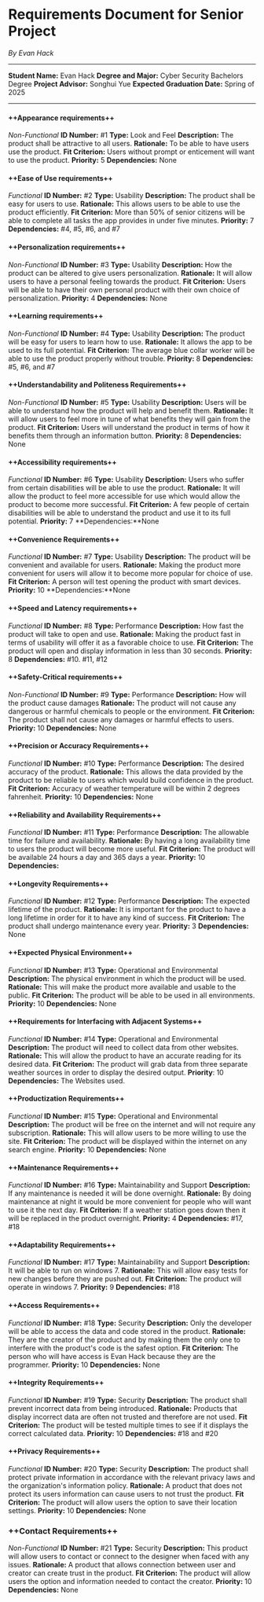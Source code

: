 # Requirements Document for Senior Project
_By Evan Hack_

***

 **Student Name:** Evan Hack
 **Degree and Major:** Cyber Security Bachelors Degree
 **Project Advisor:** Songhui Yue
 **Expected Graduation Date:** Spring of 2025
***
#### ++Appearance requirements++
_Non-Functional_
**ID Number:** #1
**Type:** Look and Feel
**Description:** The product shall be attractive to all users.
**Rationale:** To be able to have users use the product.
**Fit Criterion:** Users without prompt or enticement will want to use the product.
**Priority:** 5
**Dependencies:** None
#### ++Ease of Use requirements++
_Functional_
**ID Number:** #2
**Type:** Usability
**Description:** The product shall be easy for users to use.
**Rationale:** This allows users to be able to use the product efficiently.
**Fit Criterion:** More than 50% of senior citizens will be able to complete all tasks the app provides in under five minutes.
**Priority:** 7
**Dependencies:** #4, #5, #6, and #7
#### ++Personalization requirements++
_Non-Functional_
**ID Number:** #3
**Type:** Usability
**Description:** How the product can be altered to give users personalization.
**Rationale:** It will allow users to have a personal feeling towards the product.
**Fit Criterion:** Users will be able to have their own personal product with their own choice of personalization.
**Priority:** 4
**Dependencies:** None
#### ++Learning requirements++
_Non-Functional_
**ID Number:** #4
**Type:** Usability
**Description:** The product will be easy for users to learn how to use.
**Rationale:** It allows the app to be used to its full potential.
**Fit Criterion:** The average blue collar worker will be able to use the product properly without trouble.
**Priority:** 8
**Dependencies:** #5, #6, and #7
#### ++Understandability and Politeness Requirements++
_Non-Functional_
**ID Number:** #5
**Type:** Usability
**Description:** Users will be able to understand how the product will help and benefit them.
**Rationale:** It will allow users to feel more in tune of what benefits they will gain from the product.
**Fit Criterion:** Users will understand the product in terms of how it benefits them through an information button.
**Priority:** 8
**Dependencies:** None
#### ++Accessibility requirements++
_Functional_
**ID Number:** #6
**Type:** Usability
**Description:** Users who suffer from certain disabilities will be able to use the product.
**Rationale:** It will allow the product to feel more accessible for use which would allow the product to become more successful.
**Fit Criterion:** A few people of certain disabilities will be able to understand the product and use it to its full potential.
**Priority:** 7
**Dependencies:**None
#### ++Convenience Requirements++
_Functional_
**ID Number:** #7
**Type:** Usability
**Description:** The product will be convenient and available for users.
**Rationale:** Making the product more convenient for users will allow it to become more popular for choice of use.
**Fit Criterion:** A person will test opening the product with smart devices.
**Priority:** 10
**Dependencies:**None
#### ++Speed and Latency requirements++
_Functional_
**ID Number:** #8
**Type:** Performance
**Description:** How fast the product will take to open and use.
**Rationale:** Making the product fast in terms of usability will offer it as a favorable choice to use.
**Fit Criterion:** The product will open and display information in less than 30 seconds.
**Priority:** 8
**Dependencies:** #10. #11, #12
#### ++Safety-Critical requirements++
_Non-Functional_
**ID Number:** #9
**Type:** Performance
**Description:** How will the product cause damages
**Rationale:** The product will not cause any dangerous or harmful chemicals to people or the environment.
**Fit Criterion:** The product shall not cause any damages or harmful effects to users.
**Priority:** 10
**Dependencies:** None
#### ++Precision or Accuracy Requirements++
_Functional_
**ID Number:** #10
**Type:** Performance
**Description:** The desired accuracy of the product.
**Rationale:** This allows the data provided by the product to be reliable to users which would build confidence in the product.
**Fit Criterion:** Accuracy of weather temperature will be within 2 degrees fahrenheit.
**Priority:** 10
**Dependencies:** None
#### ++Reliability and Availability Requirements++
_Functional_
**ID Number:** #11
**Type:** Performance
**Description:** The allowable time for failure and availability.
**Rationale:** By having a long availability time to users the product will become more useful.
**Fit Criterion:** The product will be available 24 hours a day and 365 days a year.
**Priority:** 10
**Dependencies:**
#### ++Longevity Requirements++
_Functional_
**ID Number:** #12
**Type:** Performance
**Description:** The expected lifetime of the product.
**Rationale:** It is important for the product to have a long lifetime in order for it to have any kind of success.
**Fit Criterion:** The product shall undergo maintenance every year.
**Priority:** 3
**Dependencies:** None
#### ++Expected Physical Environment++
_Functional_
**ID Number:** #13
**Type:** Operational and Environmental
**Description:** The physical environment in which the product will be used.
**Rationale:** This will make the product more available and usable to the public.
**Fit Criterion:** The product will be able to be used in all environments.
**Priority:** 10
**Dependencies:** None
#### ++Requirements for Interfacing with Adjacent Systems++
_Functional_
**ID Number:** #14
**Type:** Operational and Environmental
**Description:** The product will need to collect data from other websites.
**Rationale:** This will allow the product to have an accurate reading for its desired data.
**Fit Criterion:** The product will grab data from three separate weather sources in order to display the desired output.
**Priority**: 10
**Dependencies:** The Websites used.
#### ++Productization Requirements++
_Functional_
**ID Number:** #15
**Type:** Operational and Environmental
**Description:** The product will be free on the internet and will not require any subscription.
**Rationale:** This will allow users to be more willing to use the site.
**Fit Criterion:** The product will be displayed within the internet on any search engine.
**Priority:** 10
**Dependencies:** None
#### ++Maintenance Requirements++
_Functional_
**ID Number:** #16
**Type:** Maintainability and Support
**Description:** If any maintenance is needed it will be done overnight.
**Rationale:** By doing maintenance at night it would be more convenient for people who will want to use it the next day.
**Fit Criterion:** If a weather station goes down then it will be replaced in the product overnight.
**Priority:** 4
**Dependencies:** #17, #18
#### ++Adaptability Requirements++
_Functional_
**ID Number:** #17
**Type:** Maintainability and Support
**Description:** It will be able to run on windows 7.
**Rationale:** This will allow easy tests for new changes before they are pushed out.
**Fit Criterion:** The product will operate in windows 7.
**Priority:** 9
**Dependencies:** #18
#### ++Access Requirements++
_Functional_
**ID Number:** #18
**Type:** Security
**Description:** Only the developer will be able to access the data and code stored in the product.
**Rationale:** They are the creator of the product and by making them the only one to interfere with the product's code is the safest option.
**Fit Criterion:** The person who will have access is Evan Hack because they are the programmer.
**Priority:** 10
**Dependencies:** None
#### ++Integrity Requirements++
_Functional_
**ID Number:** #19
**Type:** Security
**Description:** The product shall prevent incorrect data from being introduced.
**Rationale:** Products that display incorrect data are often not trusted and therefore are not used.
**Fit Criterion:** The product will be tested multiple times to see if it displays the correct calculated data.
**Priority:** 10
**Dependencies:** #18 and #20
#### ++Privacy Requirements++
_Functional_
**ID Number:** #20
**Type:** Security
**Description:** The product shall protect private information in accordance with the relevant privacy laws and the organization's information policy. 
**Rationale:** A product that does not protect its users information can cause users to not trust the product.
**Fit Criterion:** The product will allow users the option to save their location settings.
**Priority:** 10
**Dependencies:** None
### ++Contact Requirements++
_Non-Functional_
**ID Number:** #21
**Type:** Security
**Description:** This product will allow users to contact or connect to the designer when faced with any issues. 
**Rationale:** A product that allows connection between user and creator can create trust in the product.
**Fit Criterion:** The product will allow users the option and information needed to contact the creator.
**Priority:** 10
**Dependencies:** None

